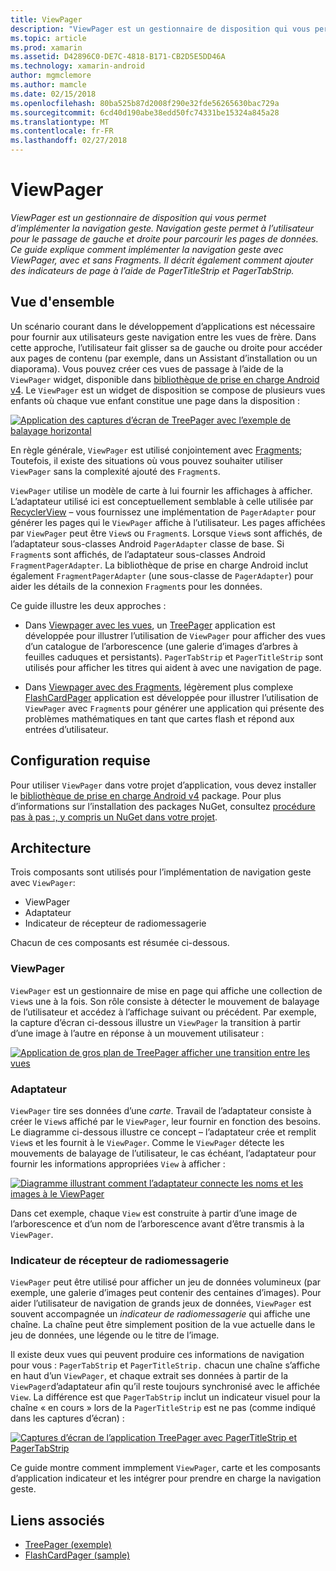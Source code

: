 ```yaml
---
title: ViewPager
description: "ViewPager est un gestionnaire de disposition qui vous permet d’implémenter la navigation geste. Navigation geste permet à l’utilisateur pour le passage de gauche et droite pour parcourir les pages de données. Ce guide explique comment implémenter la navigation geste avec ViewPager, avec et sans Fragments. Il décrit également comment ajouter des indicateurs de page à l’aide de PagerTitleStrip et PagerTabStrip."
ms.topic: article
ms.prod: xamarin
ms.assetid: D42896C0-DE7C-4818-B171-CB2D5E5DD46A
ms.technology: xamarin-android
author: mgmclemore
ms.author: mamcle
ms.date: 02/15/2018
ms.openlocfilehash: 80ba525b87d2008f290e32fde56265630bac729a
ms.sourcegitcommit: 6cd40d190abe38edd50fc74331be15324a845a28
ms.translationtype: MT
ms.contentlocale: fr-FR
ms.lasthandoff: 02/27/2018
---
```

# <a name="viewpager"></a>ViewPager

_ViewPager est un gestionnaire de disposition qui vous permet d’implémenter la navigation geste. Navigation geste permet à l’utilisateur pour le passage de gauche et droite pour parcourir les pages de données. Ce guide explique comment implémenter la navigation geste avec ViewPager, avec et sans Fragments. Il décrit également comment ajouter des indicateurs de page à l’aide de PagerTitleStrip et PagerTabStrip._

<a name="overview" />
 
## <a name="overview"></a>Vue d'ensemble

Un scénario courant dans le développement d’applications est nécessaire pour fournir aux utilisateurs geste navigation entre les vues de frère. Dans cette approche, l’utilisateur fait glisser sa de gauche ou droite pour accéder aux pages de contenu (par exemple, dans un Assistant d’installation ou un diaporama). Vous pouvez créer ces vues de passage à l’aide de la `ViewPager` widget, disponible dans [bibliothèque de prise en charge Android v4](https://www.nuget.org/packages/Xamarin.Android.Support.v4/). Le `ViewPager` est un widget de disposition se compose de plusieurs vues enfants où chaque vue enfant constitue une page dans la disposition : 

[![Application des captures d’écran de TreePager avec l’exemple de balayage horizontal](images/01-intro-sml.png)](images/01-intro.png)

En règle générale, `ViewPager` est utilisé conjointement avec [Fragments](https://developer.xamarin.com/guides/android/platform_features/fragments/); Toutefois, il existe des situations où vous pouvez souhaiter utiliser `ViewPager` sans la complexité ajouté des `Fragment`s.

`ViewPager` utilise un modèle de carte à lui fournir les affichages à afficher. L’adaptateur utilisé ici est conceptuellement semblable à celle utilisée par [RecyclerView](~/android/user-interface/layouts/recycler-view/index.md) &ndash; vous fournissez une implémentation de `PagerAdapter` pour générer les pages qui le `ViewPager` affiche à l’utilisateur. Les pages affichées par `ViewPager` peut être `View`s ou `Fragment`s. Lorsque `View`s sont affichés, de l’adaptateur sous-classes Android `PagerAdapter` classe de base. Si `Fragment`s sont affichés, de l’adaptateur sous-classes Android `FragmentPagerAdapter`. La bibliothèque de prise en charge Android inclut également `FragmentPagerAdapter` (une sous-classe de `PagerAdapter`) pour aider les détails de la connexion `Fragment`s pour les données. 

Ce guide illustre les deux approches : 

-   Dans [Viewpager avec les vues](~/android/user-interface/controls/view-pager/viewpager-and-views.md), un [TreePager](https://developer.xamarin.com/samples/monodroid/UserInterface/TreePager/) application est développée pour illustrer l’utilisation de `ViewPager` pour afficher des vues d’un catalogue de l’arborescence (une galerie d’images d’arbres à feuilles caduques et persistants). 
    `PagerTabStrip`  et `PagerTitleStrip` sont utilisés pour afficher les titres qui aident à avec une navigation de page.

-   Dans [Viewpager avec des Fragments](~/android/user-interface/controls/view-pager/viewpager-and-fragments.md), légèrement plus complexe [FlashCardPager](https://developer.xamarin.com/samples/monodroid/UserInterface/TreePager/) application est développée pour illustrer l’utilisation de `ViewPager` avec `Fragment`s pour générer une application qui présente des problèmes mathématiques en tant que cartes flash et répond aux entrées d’utilisateur. 

<a name="requirements" />

## <a name="requirements"></a>Configuration requise

Pour utiliser `ViewPager` dans votre projet d’application, vous devez installer le [bibliothèque de prise en charge Android v4](https://www.nuget.org/packages/Xamarin.Android.Support.v4/) package. Pour plus d’informations sur l’installation des packages NuGet, consultez [procédure pas à pas :, y compris un NuGet dans votre projet](https://docs.microsoft.com/visualstudio/mac/nuget-walkthrough). 

<a name="architecture" />
 
## <a name="architecture"></a>Architecture

Trois composants sont utilisés pour l’implémentation de navigation geste avec `ViewPager`:

-   ViewPager
-   Adaptateur
-   Indicateur de récepteur de radiomessagerie

Chacun de ces composants est résumée ci-dessous.


<a name="viewpager" />

### <a name="viewpager"></a>ViewPager

`ViewPager` est un gestionnaire de mise en page qui affiche une collection de `View`s une à la fois. Son rôle consiste à détecter le mouvement de balayage de l’utilisateur et accédez à l’affichage suivant ou précédent. Par exemple, la capture d’écran ci-dessous illustre un `ViewPager` la transition à partir d’une image à l’autre en réponse à un mouvement utilisateur : 

[![Application de gros plan de TreePager afficher une transition entre les vues](images/02-transition-sml.png)](images/02-transition.png)


<a name="adapter" />

### <a name="adapter"></a>Adaptateur

`ViewPager` tire ses données d’une *carte*. Travail de l’adaptateur consiste à créer le `View`s affiché par le `ViewPager`, leur fournir en fonction des besoins. Le diagramme ci-dessous illustre ce concept &ndash; l’adaptateur crée et remplit `View`s et les fournit à le `ViewPager`. Comme le `ViewPager` détecte les mouvements de balayage de l’utilisateur, le cas échéant, l’adaptateur pour fournir les informations appropriées `View` à afficher : 

[![Diagramme illustrant comment l’adaptateur connecte les noms et les images à le ViewPager](images/03-adapter-sml.png)](images/03-adapter.png)

Dans cet exemple, chaque `View` est construite à partir d’une image de l’arborescence et d’un nom de l’arborescence avant d’être transmis à la `ViewPager`. 


<a name="indicator" />

### <a name="pager-indicator"></a>Indicateur de récepteur de radiomessagerie

`ViewPager` peut être utilisé pour afficher un jeu de données volumineux (par exemple, une galerie d’images peut contenir des centaines d’images). Pour aider l’utilisateur de navigation de grands jeux de données, `ViewPager` est souvent accompagnée un *indicateur de radiomessagerie* qui affiche une chaîne. La chaîne peut être simplement position de la vue actuelle dans le jeu de données, une légende ou le titre de l’image. 

Il existe deux vues qui peuvent produire ces informations de navigation pour vous : `PagerTabStrip` et `PagerTitleStrip.` chacun une chaîne s’affiche en haut d’un `ViewPager`, et chaque extrait ses données à partir de la `ViewPager`d’adaptateur afin qu’il reste toujours synchronisé avec le affichée `View`. La différence est que `PagerTabStrip` inclut un indicateur visuel pour la chaîne « en cours » lors de la `PagerTitleStrip` est ne pas (comme indiqué dans les captures d’écran) : 

[![Captures d’écran de l’application TreePager avec PagerTitleStrip et PagerTabStrip](images/04-comparison-sml.png)](images/04-comparison.png)

Ce guide montre comment immplement `ViewPager`, carte et les composants d’application indicateur et les intégrer pour prendre en charge la navigation geste. 



## <a name="related-links"></a>Liens associés

- [TreePager (exemple)](https://developer.xamarin.com/samples/monodroid/UserInterface/TreePager)
- [FlashCardPager (sample)](https://developer.xamarin.com/samples/monodroid/UserInterface/FlashCardPager)
